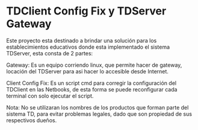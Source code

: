 # TDClient Config Fix y TDServer Gateway

Este proyecto esta destinado a brindar una solución para los establecimientos educativos donde esta implementado el sistema TDServer, esta consta de 2 partes:

Gateway: Es un equipo corriendo linux, que permite hacer de gateway, locación del TDServer para asi hacer lo accesible desde Internet.

Client Config Fix: Es un script cmd para corregir la configuración del TDClient en las Netbooks, de esta forma se puede reconfigurar cada terminal con solo ejecutar el script.

Nota: No se utilizaran los nombres de los productos que forman parte del sistema TD, para evitar problemas legales, dado que son propiedad de sus respectivos dueños.
